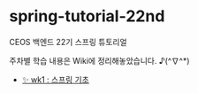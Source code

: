 # spring-tutorial-22nd
CEOS 백엔드 22기 스프링 튜토리얼

주차별 학습 내용은 Wiki에 정리해놓았습니다. ♪(^∇^*)

- [✨ wk1 : 스프링 기초](https://github.com/yooniicode/spring-tutorial-22nd/wiki/wk1-%3A-%EC%8A%A4%ED%94%84%EB%A7%81-%EA%B8%B0%EC%B4%88)
